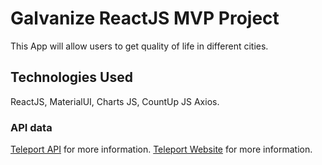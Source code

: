 # Galvanize ReactJS MVP Project

This App will allow users to get quality of life in different cities.

## Technologies Used

ReactJS, MaterialUI, Charts JS, CountUp JS Axios.

### API data

[Teleport API](https://api.teleport.org/api/) for more information.
[Teleport Website](https://teleport.org/) for more information.
